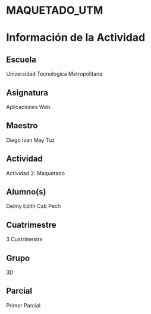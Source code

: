 # MAQUETADO_UTM
# Información de la Actividad

## Escuela
 Universidad Tecnologica Metropolitana

## Asignatura
 Aplicaciones Web

## Maestro
Diego Ivan May Tuz

## Actividad
 Actividad 2: Maquetado

## Alumno(s)
 Delmy Edith Cab Pech

## Cuatrimestre
 3 Cuatrimestre

## Grupo
3D

## Parcial
Primer Parcial
